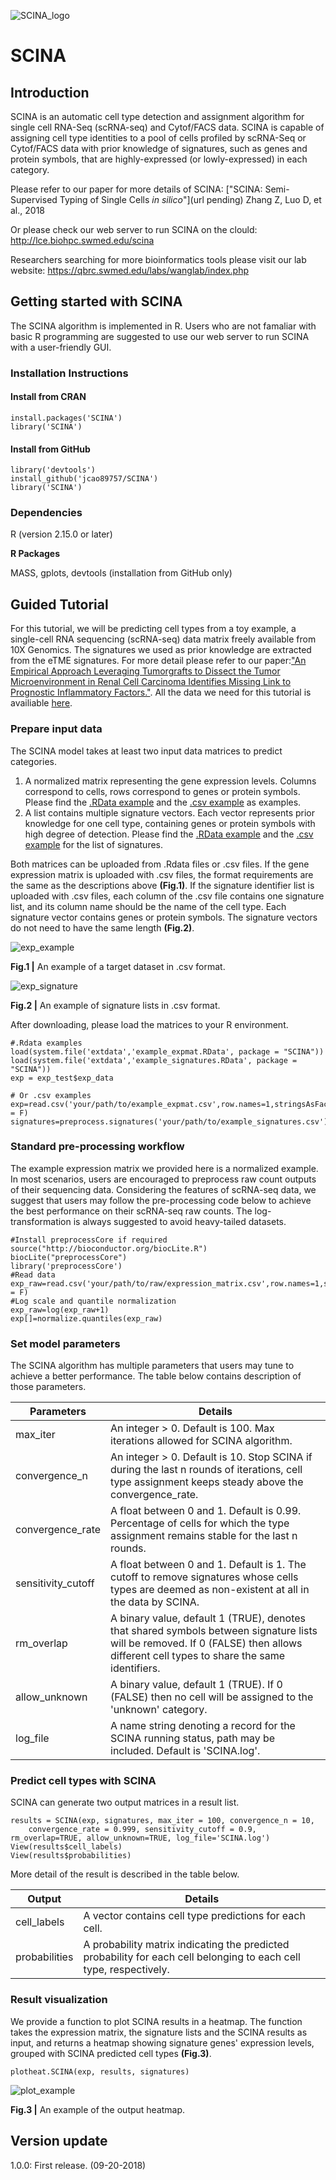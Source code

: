 ![SCINA_logo](QBRC.jpg)
# SCINA
## Introduction
SCINA is an automatic cell type detection and assignment algorithm for single cell RNA-Seq (scRNA-seq) and Cytof/FACS data. SCINA is capable of assigning cell type identities to a pool of cells profiled by scRNA-Seq or Cytof/FACS data with prior knowledge of signatures, such as genes and protein symbols, that are highly-expressed (or lowly-expressed) in each category. 

Please refer to our paper for more details of SCINA:
["SCINA: Semi-Supervised Typing of Single Cells *in silico*"](url pending) Zhang Z, Luo D, et al., 2018

Or please check our web server to run SCINA on the clould: http://lce.biohpc.swmed.edu/scina 

Researchers searching for more bioinformatics tools please visit our lab website: https://qbrc.swmed.edu/labs/wanglab/index.php
## Getting started with SCINA
The SCINA algorithm is implemented in R. Users who are not famaliar with basic R programming are suggested to use our web server to run SCINA with a user-friendly GUI. 
### Installation Instructions
#### Install from CRAN
```{r}
install.packages('SCINA')
library('SCINA')
```
#### Install from GitHub
```{r}
library('devtools')
install_github('jcao89757/SCINA')
library('SCINA')
```
### Dependencies
R (version 2.15.0 or later)

**R Packages**

MASS, gplots, devtools (installation from GitHub only)
## Guided Tutorial
For this tutorial, we will be predicting cell types from a toy example, a single-cell RNA sequencing (scRNA-seq) data matrix freely available from 10X Genomics. The signatures we used as prior knowledge are extracted from the eTME signatures. For more detail please refer to our paper:["An Empirical Approach Leveraging Tumorgrafts to Dissect the Tumor Microenvironment in Renal Cell Carcinoma Identifies Missing Link to Prognostic Inflammatory Factors."](http://cancerdiscovery.aacrjournals.org/content/early/2018/06/08/2159-8290.CD-17-1246). All the data we need for this tutorial is availiable [here](https://github.com/jcao89757/SCINA/tree/master/inst/extdata).
### Prepare input data
The SCINA model takes at least two input data matrices to predict categories.
1. A normalized matrix representing the gene expression levels. Columns correspond to cells, rows correspond to genes or protein symbols. Please find the [.RData example](https://github.com/jcao89757/SCINA/tree/master/inst/extdata/example_expmat.RData) and the [.csv example](https://github.com/jcao89757/SCINA/tree/master/inst/extdata/example_expmat.csv) as examples.
2. A list contains multiple signature vectors. Each vector represents prior knowledge for one cell type, containing genes or protein symbols with high degree of detection. Please find the [.RData example](https://github.com/jcao89757/SCINA/tree/master/inst/extdata/example_signatures.RData) and the [.csv example](https://github.com/jcao89757/SCINA/tree/master/inst/extdata/example_signatures.csv) for the list of signatures.

Both matrices can be uploaded from .Rdata files or .csv files. If the gene expression matrix is uploaded with .csv files, the format requirements are the same as the descriptions above **(Fig.1)**. If the signature identifier list is uploaded with .csv files, each column of the .csv file contains one signature list, and its column name should be the name of the cell type. Each signature vector contains genes or protein symbols. The signature vectors do not need to have the same length **(Fig.2)**.

![exp_example](exp_example.jpg)

**Fig.1 |** An example of a target dataset in .csv format.

![exp_signature](exp_signature.jpg)

**Fig.2 |** An example of signature lists in .csv format.

After downloading, please load the matrices to your R environment.
```{r}
#.Rdata examples
load(system.file('extdata','example_expmat.RData', package = "SCINA"))
load(system.file('extdata','example_signatures.RData', package = "SCINA"))
exp = exp_test$exp_data

# Or .csv examples
exp=read.csv('your/path/to/example_expmat.csv',row.names=1,stringsAsFactors = F)
signatures=preprocess.signatures('your/path/to/example_signatures.csv')
```
### Standard pre-processing workflow
The example expression matrix we provided here is a normalized example. In most scenarios, users are encouraged to preprocess raw count outputs of their sequencing data. Considering the features of scRNA-seq data, we suggest that users may follow the pre-processing code below to achieve the best performance on their scRNA-seq raw counts. The log-transformation is always suggested to avoid heavy-tailed datasets.
```{r}
#Install preprocessCore if required
source("http://bioconductor.org/biocLite.R")
biocLite("preprocessCore")
library('preprocessCore')
#Read data
exp_raw=read.csv('your/path/to/raw/expression_matrix.csv',row.names=1,stringsAsFactors = F)
#Log scale and quantile normalization
exp_raw=log(exp_raw+1)
exp[]=normalize.quantiles(exp_raw)
```
### Set model parameters
The SCINA algorithm has multiple parameters that users may tune to achieve a better performance. The table below contains description of those parameters.

|Parameters|Details|
|----------|-------|
|max_iter|An integer > 0. Default is 100. Max iterations allowed for SCINA algorithm.|
|convergence_n|An integer > 0. Default is 10. Stop SCINA if during the last n rounds of iterations, cell type assignment keeps steady above the convergence_rate.|
|convergence_rate|A float between 0 and 1. Default is 0.99. Percentage of cells for which the type assignment remains stable for the last n rounds.|
|sensitivity_cutoff|A float between 0 and 1. Default is 1. The cutoff to remove signatures whose cells types are deemed as non-existent at all in the data by SCINA.|
|rm_overlap|A binary value, default 1 (TRUE), denotes that shared symbols between signature lists will be removed. If 0 (FALSE) then allows different cell types to share the same identifiers.|
|allow_unknown|A binary value, default 1 (TRUE). If 0 (FALSE) then no cell will be assigned to the 'unknown' category.|
|log_file|A name string denoting a record for the SCINA running status, path may be included. Default is 'SCINA.log'.|

### Predict cell types with SCINA
SCINA can generate two output matrices in a result list.
```{r}
results = SCINA(exp, signatures, max_iter = 100, convergence_n = 10, 
    convergence_rate = 0.999, sensitivity_cutoff = 0.9, rm_overlap=TRUE, allow_unknown=TRUE, log_file='SCINA.log')
View(results$cell_labels)
View(results$probabilities)
```
More detail of the result is described in the table below.

|Output|Details|
|------|-------|
|cell_labels|A vector contains cell type predictions for each cell.|
|probabilities|A probability matrix indicating the predicted probability for each cell belonging to each cell type, respectively.|
### Result visualization
We provide a function to plot SCINA results in a heatmap. The function takes the expression matrix, the signature lists and the SCINA results as input, and returns a heatmap showing signature genes' expression levels, grouped with SCINA predicted cell types **(Fig.3)**.
```{r}
plotheat.SCINA(exp, results, signatures)
```

![plot_example](plot_example.jpg)

**Fig.3 |** An example of the output heatmap.

## Version update
1.0.0: First release. (09-20-2018)
